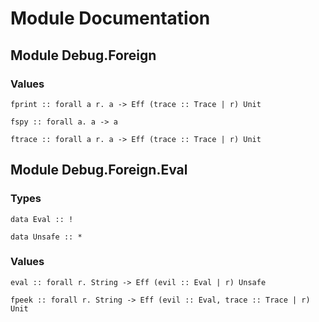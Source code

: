 # Module Documentation

## Module Debug.Foreign

### Values

    fprint :: forall a r. a -> Eff (trace :: Trace | r) Unit

    fspy :: forall a. a -> a

    ftrace :: forall a r. a -> Eff (trace :: Trace | r) Unit


## Module Debug.Foreign.Eval

### Types

    data Eval :: !

    data Unsafe :: *


### Values

    eval :: forall r. String -> Eff (evil :: Eval | r) Unsafe

    fpeek :: forall r. String -> Eff (evil :: Eval, trace :: Trace | r) Unit
